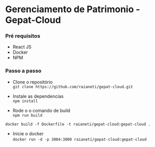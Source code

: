 # Gerenciamento de Patrimonio - Gepat-Cloud

### Pré requisitos
- React JS
- Docker
- NPM 

### Passo a passo 
- Clone o repositório  
`git clone https://github.com/raianeti/gepat-cloud.git`

- Instale as dependencias   
`npm install`

- Rode o o comando de build  
`npm run build` 

`docker build -f Dockerfile -t raianeti/gepat-cloud:gepat-cloud .`

- Inicie o docker  
`docker run -d -p 3004:3000 raianeti/gepat-cloud:gepat-cloud`



